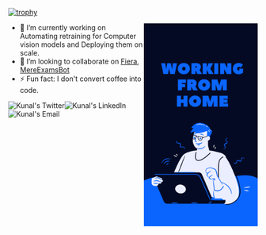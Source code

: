 [![trophy](https://github-profile-trophy.vercel.app/?username=kunalgoyal9)](https://github.com/ryo-ma/github-profile-trophy)

<img align='right' src="2.png" width="230">

- 🔭 I’m currently working on Automating retraining for Computer vision models and Deploying them on scale.
- 👯 I’m looking to collaborate on [Fiera](https://github.com/xyzunreal/Fiera), [MereExamsBot](https://github.com/kunalgoyal9/MereExamsBot)
- ⚡ Fun fact: I don't convert coffee into code. 

<a href="https://twitter.com/0kugos0">
  <img align="left" alt="Kunal's Twitter" src="https://img.icons8.com/bubbles/50/000000/twitter.png"/>
</a>

<a href="https://www.linkedin.com/in/kunalgoyal9">
  <img align="left" alt="Kunal's LinkedIn" src="https://img.icons8.com/bubbles/50/000000/linkedin.png"/>
</a>

<a href="mailto:kunalgoyal.goyal9@gmail.com">
  <img align="left" alt="Kunal's Email" src="https://img.icons8.com/bubbles/50/000000/gmail.png"/>
</a>

<!--
**kunalgoyal9/kunalgoyal9** is a ✨ _special_ ✨ repository because its `README.md` (this file) appears on your GitHub profile.

Here are some ideas to get you started:


- 🌱 I’m currently learning ...

- 🤔 I’m looking for help with ...
- 💬 Ask me about ...
 ...
- 😄 Pronouns: ...
- ⚡ Fun fact: ...
-->
